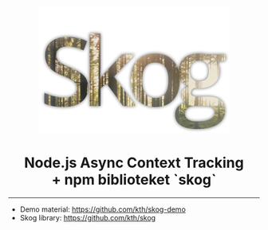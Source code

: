 <center>

<img src="https://raw.githubusercontent.com/KTH/skog/main/media/skog-logo.png" />

<h1>Node.js Async Context Tracking<br> + npm biblioteket `skog`</h1>

</center>

---

- Demo material: https://github.com/kth/skog-demo
- Skog library: https://github.com/kth/skog
